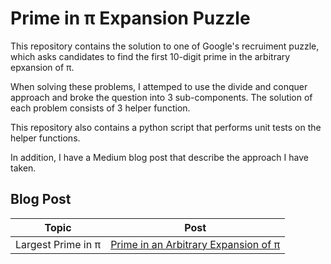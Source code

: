 # Prime in π Expansion Puzzle

This repository contains the solution to one of Google's recruiment puzzle, which asks candidates to find the first 10-digit prime in the arbitrary epxansion of π.

When solving these problems, I attemped to use the divide and conquer approach and broke the question into 3 sub-components. The solution of each problem consists of 3 helper function. 

This repository also contains a python script that performs unit tests on the helper functions.

In addition, I have a Medium blog post that describe the approach I have taken. 

## Blog Post

Topic | Post
-------|-----
Largest Prime in π | [Prime in an Arbitrary Expansion of π](https://michaeltang101.medium.com/prime-in-an-arbitrary-expansion-of-π-7bf0323c61b9)
